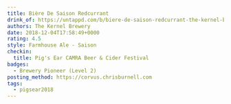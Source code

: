 ```yaml
---
title: Bière De Saison Redcurrant
drink_of: https://untappd.com/b/biere-de-saison-redcurrant-the-kernel-brewery/2931023
authors: The Kernel Brewery
date: 2018-12-04T17:58:49+0000
rating: 4.5
style: Farmhouse Ale - Saison
checkin:
  title: Pig's Ear CAMRA Beer & Cider Festival
badges:
  - Brewery Pioneer (Level 2)
posting_method: https://corvus.chrisburnell.com
tags:
  - pigsear2018
---
```

